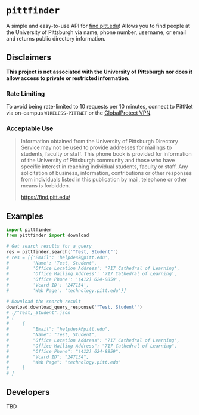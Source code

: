 # `pittfinder`

A simple and easy-to-use API for [find.pitt.edu](https://find.pitt.edu)! Allows you to find people at the University of Pittsburgh via name, phone number, username, or email and returns public directory information.

## Disclaimers

**This project is not associated with the University of Pittsburgh nor does it allow access to private or restricted information.**

### Rate Limiting
To avoid being rate-limited to 10 requests per 10 minutes, connect to PittNet via on-campus `WIRELESS-PITTNET` or the [GlobalProtect VPN](https://services.pitt.edu/TDClient/33/Portal/KB/ArticleDet?ID=293).

### Acceptable Use
> Information obtained from the University of Pittsburgh Directory Service may not be used to provide addresses for mailings to students, faculty or staff. This phone book is provided for information of the University of Pittsburgh community and those who have specific interest in reaching individual students, faculty or staff. Any solicitation of business, information, contributions or other responses from individuals listed in this publication by mail, telephone or other means is forbidden.
>
> https://find.pitt.edu/


## Examples

```py
import pittfinder
from pittfinder import download

# Get search results for a query
res = pittfinder.search('"Test, Student"')
# res = [{'Email': 'helpdesk@pitt.edu',
#         'Name': 'Test, Student',
#         'Office Location Address': '717 Cathedral of Learning',
#         'Office Mailing Address': '717 Cathedral of Learning',
#         'Office Phone': '(412) 624-8859',
#         'Vcard ID': '247134',
#         'Web Page': 'technology.pitt.edu'}]

# Download the search result
download.download_query_response('"Test, Student"')
# ./"Test,_Student".json
# [
#     {
#         "Email": "helpdesk@pitt.edu",
#         "Name": "Test, Student",
#         "Office Location Address": "717 Cathedral of Learning",
#         "Office Mailing Address": "717 Cathedral of Learning",
#         "Office Phone": "(412) 624-8859",
#         "Vcard ID": "247134",
#         "Web Page": "technology.pitt.edu"
#     }
# ]
```

## Developers

TBD
